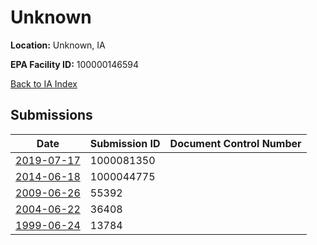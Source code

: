 # Unknown

**Location:** Unknown, IA

**EPA Facility ID:** 100000146594

[Back to IA Index](../../index.md)

## Submissions

| Date | Submission ID | Document Control Number |
|------|--------------|-------------------------|
| [2019-07-17](submissions/1000081350.md) | 1000081350 |  |
| [2014-06-18](submissions/1000044775.md) | 1000044775 |  |
| [2009-06-26](submissions/55392.md) | 55392 |  |
| [2004-06-22](submissions/36408.md) | 36408 |  |
| [1999-06-24](submissions/13784.md) | 13784 |  |
